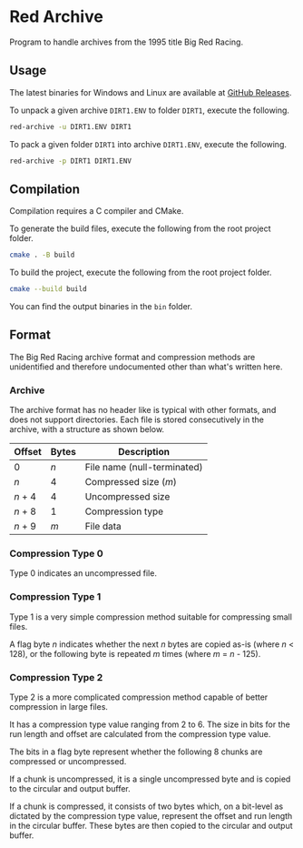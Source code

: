 # Red Archive
Program to handle archives from the 1995 title Big Red Racing.

## Usage
The latest binaries for Windows and Linux are available at [GitHub Releases](https://github.com/jacobgelling/red-archive/releases/latest).

To unpack a given archive `DIRT1.ENV` to folder `DIRT1`, execute the following.
```bash
red-archive -u DIRT1.ENV DIRT1
```

To pack a given folder `DIRT1` into archive `DIRT1.ENV`, execute the following.
```bash
red-archive -p DIRT1 DIRT1.ENV
```

## Compilation
Compilation requires a C compiler and CMake.

To generate the build files, execute the following from the root project folder.
```bash
cmake . -B build
```

To build the project, execute the following from the root project folder.
```bash
cmake --build build
```

You can find the output binaries in the `bin` folder.

## Format
The Big Red Racing archive format and compression methods are unidentified and therefore undocumented other than what's written here.

### Archive
The archive format has no header like is typical with other formats, and does not support directories. Each file is stored consecutively in the archive, with a structure as shown below.

| Offset   | Bytes | Description                 |
| -------- | ----- | --------------------------- |
| 0        | *n*   | File name (null-terminated) |
| *n*      | 4     | Compressed size (*m*)       |
| *n* + 4  | 4     | Uncompressed size           |
| *n* + 8  | 1     | Compression type            |
| *n* + 9 | *m*   | File data                    |

### Compression Type 0
Type 0 indicates an uncompressed file.

### Compression Type 1
Type 1 is a very simple compression method suitable for compressing small files.

A flag byte *n* indicates whether the next *n* bytes are copied as-is (where *n* < 128), or the following byte is repeated *m* times (where *m* = *n* - 125).

### Compression Type 2
Type 2 is a more complicated compression method capable of better compression in large files.

It has a compression type value ranging from 2 to 6. The size in bits for the run length and offset are calculated from the compression type value.

The bits in a flag byte represent whether the following 8 chunks are compressed or uncompressed.

If a chunk is uncompressed, it is a single uncompressed byte and is copied to the circular and output buffer.

If a chunk is compressed, it consists of two bytes which, on a bit-level as dictated by the compression type value, represent the offset and run length in the circular buffer. These bytes are then copied to the circular and output buffer.
